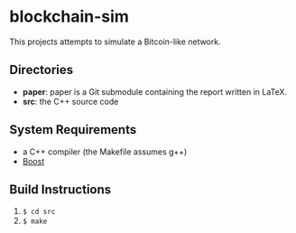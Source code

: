 # blockchain-sim

This projects attempts to simulate a Bitcoin-like network.

## Directories
* **paper**: paper is a Git submodule containing the report written in LaTeX.
* **src**: the C++ source code

## System Requirements

* a C++ compiler (the Makefile assumes g++)
* [Boost](http://www.boost.org)

## Build Instructions
1. `$ cd src`
2. `$ make`

